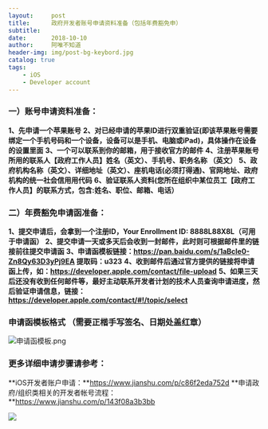 ```yaml
---
layout:     post
title:      政府开发者账号申请资料准备（包括年费豁免申）
subtitle:   
date:       2018-10-10
author:     阿唯不知道
header-img: img/post-bg-keybord.jpg
catalog: true
tags:
    - iOS
    - Developer account
---
```


### 一）账号申请资料准备：
**1、先申请一个苹果账号**
**2、对已经申请的苹果ID进⾏双重验证(即该苹果账号需要绑定一个⼿机号码和一个设备，设备可以是⼿机、电脑或iPad)，具体操作在设备的设置里面**
**3、一个可以联系到你的邮箱，用于接收官方的邮件**
**4、注册苹果账号所用的联系人【政府工作人员】姓名（英文）、⼿机号、职务名称 （英文）**
**5、政府机构名称（英文）、详细地址（英文）、座机电话(必须打得通)、官网地址、政府机构的统一社会信⽤用代码**
**6、验证联系⼈资料(您所在组织中某位员工【政府工作人员】的联系⽅式，包含:姓名、职位、邮箱、电话）**

### 二）年费豁免申请函准备：
**1、提交申请后，会拿到一个注册ID，Your Enrollment ID: 8888L88X8L（可用于申请函）**
**2、提交申请一天或多天后会收到一封邮件，此时则可根据邮件里的链接前往提交申请函**
**3、申请函模板链接：https://pan.baidu.com/s/1aBcle0-Zn8Qy63D3yPj9EA 提取码：u323**
**4、收到邮件后通过官方提供的链接将申请函上传，如：https://developer.apple.com/contact/file-upload**
**5、如果三天后还没有收到任何邮件等，最好主动联系开发者计划的技术人员查询申请进度，然后验证申请信息，链接：https://developer.apple.com/contact/#!/topic/select**

### 申请函模板格式 （需要正楷手写签名、日期处盖红章）

![申请函模板.png](https://upload-images.jianshu.io/upload_images/2822163-39bde8329bbbc201.png?imageMogr2/auto-orient/strip%7CimageView2/2/w/1240)

### 更多详细申请步骤请参考：
**iOS开发者账户申请：**https://www.jianshu.com/p/c86f2eda752d
**申请政府/组织类相关的开发者帐号流程：**https://www.jianshu.com/p/143f08a3b3bb

![](http://upload-images.jianshu.io/upload_images/2822163-089602958ae7072a.png)
